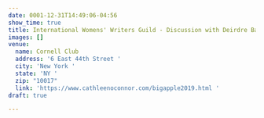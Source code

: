```yaml
---
date: 0001-12-31T14:49:06-04:56
show_time: true
title: International Womens' Writers Guild - Discussion with Deirdre Baird
images: []
venue:
  name: Cornell Club
  address: '6 East 44th Street '
  city: 'New York '
  state: 'NY '
  zip: "10017"
  link: 'https://www.cathleenoconnor.com/bigapple2019.html '
draft: true

---
```

